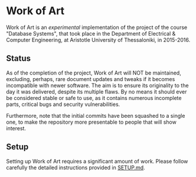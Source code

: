 # Work of Art

Work of Art is an *experimental* implementation of the project of the course "Database Systems", that took place in the Department of Electrical & Computer Engineering, at Aristotle University of Thessaloniki, in 2015-2016.

## Status

As of the completion of the project, Work of Art will NOT be maintained, excluding, perhaps, rare document updates and tweaks if it becomes incompatible with newer software. The aim is to ensure its originality to the day it was delivered, despite its multiple flaws. By no means it should ever be considered stable or safe to use, as it contains numerous incomplete parts, critical bugs and security vulnerabilities.

Furthermore, note that the initial commits have been squashed to a single one, to make the repository more presentable to people that will show interest.

## Setup

Setting up Work of Art requires a significant amount of work. Please follow carefully the detailed instructions provided in [SETUP.md](/SETUP.md).
